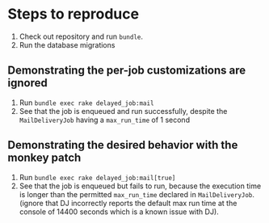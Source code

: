 # Steps to reproduce

1. Check out repository and run `bundle`.
2. Run the database migrations

## Demonstrating the per-job customizations are ignored

1. Run `bundle exec rake delayed_job:mail`
2. See that the job is enqueued and run successfully, despite the `MailDeliveryJob` having a `max_run_time` of 1 second

## Demonstrating the desired behavior with the monkey patch

1. Run `bundle exec rake delayed_job:mail[true]`
2. See that the job is enqueued but fails to run, because the execution time is longer than the permitted `max_run_time` declared in `MailDeliveryJob`. (ignore that DJ incorrectly reports the default max run time at the console of 14400 seconds which is a known issue with DJ).

